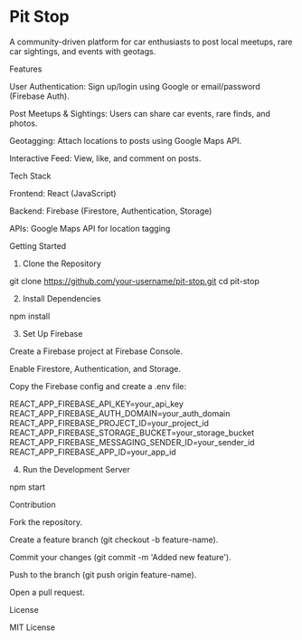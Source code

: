 # Pit Stop

A community-driven platform for car enthusiasts to post local meetups, rare car sightings, and events with geotags.

Features

User Authentication: Sign up/login using Google or email/password (Firebase Auth).

Post Meetups & Sightings: Users can share car events, rare finds, and photos.

Geotagging: Attach locations to posts using Google Maps API.

Interactive Feed: View, like, and comment on posts.

Tech Stack

Frontend: React (JavaScript)

Backend: Firebase (Firestore, Authentication, Storage)

APIs: Google Maps API for location tagging

Getting Started

1. Clone the Repository

git clone https://github.com/your-username/pit-stop.git
cd pit-stop

2. Install Dependencies

npm install

3. Set Up Firebase

Create a Firebase project at Firebase Console.

Enable Firestore, Authentication, and Storage.

Copy the Firebase config and create a .env file:

REACT_APP_FIREBASE_API_KEY=your_api_key
REACT_APP_FIREBASE_AUTH_DOMAIN=your_auth_domain
REACT_APP_FIREBASE_PROJECT_ID=your_project_id
REACT_APP_FIREBASE_STORAGE_BUCKET=your_storage_bucket
REACT_APP_FIREBASE_MESSAGING_SENDER_ID=your_sender_id
REACT_APP_FIREBASE_APP_ID=your_app_id

4. Run the Development Server

npm start

Contribution

Fork the repository.

Create a feature branch (git checkout -b feature-name).

Commit your changes (git commit -m 'Added new feature').

Push to the branch (git push origin feature-name).

Open a pull request.

License

MIT License
